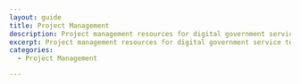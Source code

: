 ```yaml
---
layout: guide
title: Project Management
description: Project management resources for digital government service teams.
excerpt: Project management resources for digital government service teams.
categories:
  - Project Management

---
```


